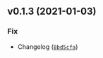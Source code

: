 <!--next-version-placeholder-->

## v0.1.3 (2021-01-03)
### Fix
* Changelog ([`8bd5cfa`](https://github.com/wearep3r/arco/commit/8bd5cfad86b5e22577a3e442558a22d430565f18))